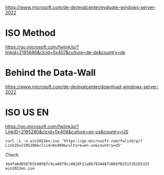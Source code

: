 https://www.microsoft.com/de-de/evalcenter/evaluate-windows-server-2022

# ISO Method
https://go.microsoft.com/fwlink/p/?linkid=2195686&clcid=0x407&culture=de-de&country=de

# Behind the Data-Wall
https://www.microsoft.com/de-de/evalcenter/download-windows-server-2022

# ISO US EN
https://go.microsoft.com/fwlink/p/?LinkID=2195280&clcid=0x409&culture=en-us&country=US

    curl -L -o win2022en.iso 'https://go.microsoft.com/fwlink/p/?LinkID=2195280&clcid=0x409&culture=en-us&country=US'

Check

    3e4fa6d8507b554856fc9ca6079cc402df11a8b79344871669f0251535255325  win2022en.iso
